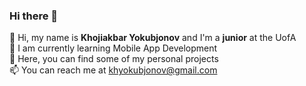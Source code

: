 ### Hi there 👋

👋 Hi, my name is **Khojiakbar Yokubjonov** and I'm a **junior** at the UofA \
🧠 I am currently learning Mobile App Development \
🌱 Here, you can find some of my personal projects \
📫 You can reach me at khyokubjonov@gmail.com
